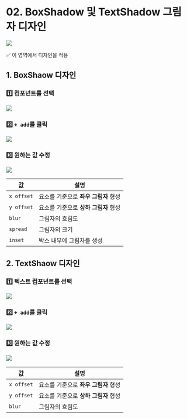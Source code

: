 # 02. BoxShadow 및 TextShadow 그림자 디자인

![](https://wikidocs.net/images/page/276200/%EC%8A%A4%ED%81%AC%EB%A6%B0%EC%83%B7_2025-02-14_114152.png)

✅ 이 영역에서 디자인을 적용

## 1. BoxShaow 디자인

### 1️⃣ 컴포넌트를 선택

![](https://wikidocs.net/images/page/276200/%EC%8A%A4%ED%81%AC%EB%A6%B0%EC%83%B7_2025-02-14_115351.png)

### 2️⃣ `+ add`를 클릭

![](https://wikidocs.net/images/page/276200/%EC%8A%A4%ED%81%AC%EB%A6%B0%EC%83%B7_2025-02-14_115409_h6I0RFj.png)

### 3️⃣ 원하는 값 수정

![](https://wikidocs.net/images/page/276200/%EC%8A%A4%ED%81%AC%EB%A6%B0%EC%83%B7_2025-02-14_115453_slZ4sLA.png)

| 값          | 설명                     |
| ---------- | ---------------------- |
| `x offset` | 요소를 기준으로 **좌우 그림자** 형성 |
| `y offset` | 요소를 기준으로 **상하 그림자** 형성 |
| `blur`     | 그림자의 흐림도               |
| `spread`   | 그림자의 크기                |
| `inset`    | 박스 내부에 그림자를 생성         |

## 2. TextShaow 디자인

### 1️⃣ 텍스트 컴포넌트를 선택

![](https://wikidocs.net/images/page/276200/%EC%8A%A4%ED%81%AC%EB%A6%B0%EC%83%B7_2025-02-14_132810.png)

### 2️⃣ `+ add`를 클릭

![](https://wikidocs.net/images/page/276200/%EC%8A%A4%ED%81%AC%EB%A6%B0%EC%83%B7_2025-02-14_132826.png)

### 3️⃣ 원하는 값 수정

![](https://wikidocs.net/images/page/276200/%EC%8A%A4%ED%81%AC%EB%A6%B0%EC%83%B7_2025-02-14_132939.png)

| 값          | 설명                     |
| ---------- | ---------------------- |
| `x offset` | 요소를 기준으로 **좌우 그림자** 형성 |
| `y offset` | 요소를 기준으로 **상하 그림자** 형성 |
| `blur`     | 그림자의 흐림도               |
